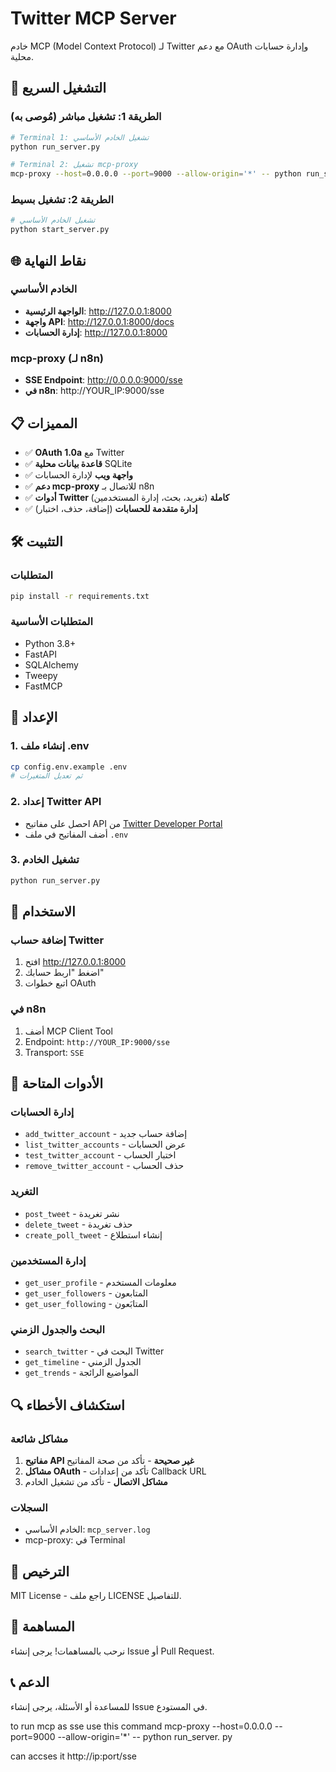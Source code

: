 # Twitter MCP Server

خادم MCP (Model Context Protocol) لـ Twitter مع دعم OAuth وإدارة حسابات محلية.

## 🚀 التشغيل السريع

### الطريقة 1: تشغيل مباشر (مُوصى به)

```bash
# Terminal 1: تشغيل الخادم الأساسي
python run_server.py

# Terminal 2: تشغيل mcp-proxy
mcp-proxy --host=0.0.0.0 --port=9000 --allow-origin='*' -- python run_server.py
```

### الطريقة 2: تشغيل بسيط

```bash
# تشغيل الخادم الأساسي
python start_server.py
```

## 🌐 نقاط النهاية

### الخادم الأساسي
- **الواجهة الرئيسية**: http://127.0.0.1:8000
- **واجهة API**: http://127.0.0.1:8000/docs
- **إدارة الحسابات**: http://127.0.0.1:8000

### mcp-proxy (لـ n8n)
- **SSE Endpoint**: http://0.0.0.0:9000/sse
- **في n8n**: http://YOUR_IP:9000/sse

## 📋 المميزات

- ✅ **OAuth 1.0a** مع Twitter
- ✅ **قاعدة بيانات محلية** SQLite
- ✅ **واجهة ويب** لإدارة الحسابات
- ✅ **دعم mcp-proxy** للاتصال بـ n8n
- ✅ **أدوات Twitter كاملة** (تغريد، بحث، إدارة المستخدمين)
- ✅ **إدارة متقدمة للحسابات** (إضافة، حذف، اختبار)

## 🛠️ التثبيت

### المتطلبات
```bash
pip install -r requirements.txt
```

### المتطلبات الأساسية
- Python 3.8+
- FastAPI
- SQLAlchemy
- Tweepy
- FastMCP

## 🔧 الإعداد

### 1. إنشاء ملف .env
```bash
cp config.env.example .env
# ثم تعديل المتغيرات
```

### 2. إعداد Twitter API
- احصل على مفاتيح API من [Twitter Developer Portal](https://developer.twitter.com/)
- أضف المفاتيح في ملف `.env`

### 3. تشغيل الخادم
```bash
python run_server.py
```

## 📱 الاستخدام

### إضافة حساب Twitter
1. افتح http://127.0.0.1:8000
2. اضغط "اربط حسابك"
3. اتبع خطوات OAuth

### في n8n
1. أضف MCP Client Tool
2. Endpoint: `http://YOUR_IP:9000/sse`
3. Transport: `SSE`

## 🎯 الأدوات المتاحة

### إدارة الحسابات
- `add_twitter_account` - إضافة حساب جديد
- `list_twitter_accounts` - عرض الحسابات
- `test_twitter_account` - اختبار الحساب
- `remove_twitter_account` - حذف الحساب

### التغريد
- `post_tweet` - نشر تغريدة
- `delete_tweet` - حذف تغريدة
- `create_poll_tweet` - إنشاء استطلاع

### إدارة المستخدمين
- `get_user_profile` - معلومات المستخدم
- `get_user_followers` - المتابعون
- `get_user_following` - المتابَعون

### البحث والجدول الزمني
- `search_twitter` - البحث في Twitter
- `get_timeline` - الجدول الزمني
- `get_trends` - المواضيع الرائجة

## 🔍 استكشاف الأخطاء

### مشاكل شائعة
1. **مفاتيح API غير صحيحة** - تأكد من صحة المفاتيح
2. **مشاكل OAuth** - تأكد من إعدادات Callback URL
3. **مشاكل الاتصال** - تأكد من تشغيل الخادم

### السجلات
- الخادم الأساسي: `mcp_server.log`
- mcp-proxy: في Terminal

## 📄 الترخيص

MIT License - راجع ملف LICENSE للتفاصيل.

## 🤝 المساهمة

نرحب بالمساهمات! يرجى إنشاء Issue أو Pull Request.

## 📞 الدعم

للمساعدة أو الأسئلة، يرجى إنشاء Issue في المستودع.

to run mcp as sse use this command
mcp-proxy --host=0.0.0.0 --port=9000 --allow-origin='*' -- python run_server.
py

can accses it http://ip:port/sse